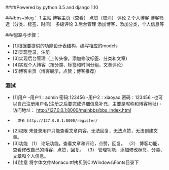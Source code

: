 ####Powered by python 3.5 and django 1.10

###bbs+blog：
1.主站
	博客主页（查看）
	点赞（取消）
	评论
2.个人博客
	博客筛选（分类、标签、时间）
	多级评论
3.后台管理
    添加博客，添加分类，个人信息等	

###思路与步骤：
- [1]根据要提供的功能设计表结构，编写相应的models
- [2]实现登录，注册
- [3]实现后台管理（上传头像，添加修改标签、分类和文章）
- [4]实现个人博客（按分类、标签和时间分组，文章评论）
- [5]博客主页（博客展示，点赞；博客推荐）


### 测试
- [1]用户
-用户1：admin  密码:123456
-用户2：xiaoyao 密码：123456
-也可以自己注册用户名(注册之后要完成详细信息补充，主要是昵称和博客地址)
-访问地址： http://127.0.0.1:8000/mainbbs/bbs_index.html
 -       或者 http://127.0.0.1:8000/register/
- [2]权限
    未登录用户只能查看文章内容，无法回复，无法点赞，无法创建文章。
- [3]功能
    （1） 论坛功能，查看文章和评论，点赞，回复。
    （2） 博客功能，查看修改自己的博客，点赞，回复。
    （3） 管理功能，添加修改标签、分类、文章和个人信息。
- [4]注意
    将字体文件Monaco.ttf拷贝到C:\Windows\Fonts目录下
